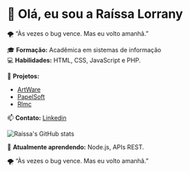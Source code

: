 # 👋 Olá, eu sou a Raíssa Lorrany

🌪️ “Às vezes o bug vence. Mas eu volto amanhã.”

🎓 **Formação:** Acadêmica em sistemas de informação  
💻 **Habilidades:** HTML, CSS, JavaScript e PHP.

📂 **Projetos:**  
- [ArtWare](https://github.com/raissalmc/ArtWare)
- [PapelSoft](https://github.com/raissalmc/PapelSoft)
- [Rlmc](https://github.com/raissalmc/rlmc)

📫 **Contato:** [Linkedin](www.linkedin.com/in/raissalmc)

![Raíssa's GitHub stats](https://github-readme-stats.vercel.app/api?username=raissalmc&show_icons=true&theme=radical)


🚀 **Atualmente aprendendo:** Node.js, APIs REST.

🌪️ “Às vezes o bug vence. Mas eu volto amanhã.”
